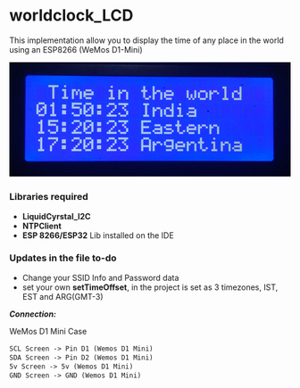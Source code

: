 # worldclock_LCD
This implementation allow you to display the time of any place in the world using an ESP8266 (WeMos D1-Mini)

![alt text](https://raw.githubusercontent.com/juanstdio/worldclock_LCD/main/screen.png)

### Libraries required 
-  __LiquidCyrstal_I2C__
-  __NTPClient__
-  __ESP 8266/ESP32__ Lib installed on the IDE

### Updates in the file to-do
- Change your SSID Info and Password data
- set your own __setTimeOffset__, in the project is set as 3 timezones, IST, EST and ARG(GMT-3) 


***Connection:***

 WeMos D1 Mini Case
```
SCL Screen -> Pin D1 (Wemos D1 Mini)
SDA Screen -> Pin D2 (Wemos D1 Mini)
5v Screen -> 5v (Wemos D1 Mini)
GND Screen -> GND (Wemos D1 Mini)
```

